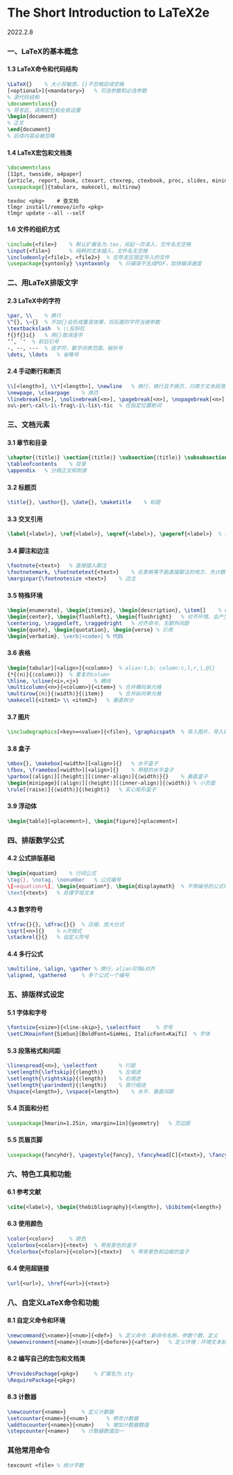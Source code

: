# The Short Introduction to LaTeX2e

2022.2.8

### 一、LaTeX的基本概念

#### 1.3 LaTeX命令和代码结构

```latex
\LaTeX{}	% 大小写敏感，{}不忽略后续空格
[<optional>]{<mandatory>}	% 可选参数和必选参数
% 源代码结构
\documentclass{}
% 导言区，调用宏包和全局设置
\begin{document}
% 正文
\end{document}
% 后续内容会被忽略
```

#### 1.4 LaTeX宏包和文档类

```latex
\documentclass
[11pt, twoside, a4paper]
{article, report, book, ctexart, ctexrep, ctexbook, proc, slides, minimal}
\usepackage[]{tabularx, makecell, multirow}
```

```shell
texdoc <pkg>	# 查文档
tlmgr install/remove/info <pkg>
tlmgr update --all --self
```

#### 1.6 文件的组织方式

```latex
\include{<file>}	% 默认扩展名为.tex，另起一页读入，文件名无空格
\input{<file>}		% 纯粹的文本插入，文件名无空格
\includeonly{<file1>, <file2>}	% 在导言区限定导入的文件
\usepackage{syntonly} \syntaxonly	% 只编译不生成PDF，加快编译速度
```

### 二、用LaTeX排版文字

#### 2.3 LaTeX中的字符

```latex
\par, \\	% 换行
\^{}, \~{}	% 不加{}会形成重音效果，将后面的字符当做参数
\textbackslash	% \\反斜杠
f{}f{}i{}	% 用{}取消连字
‘’, `'	% 前后引号
-, --, ---	% 连字符，数字间表范围，破折号
\dots, \ldots	% 省略号
```

#### 2.4 手动断行和断页

```latex
\\[<length>], \\*[<length>], \newline	% 换行，换行且不换页，只用于文本段落
\newpage, \clearpage	% 换页
\linebreak[<n>], \nolinebreak[<n>], \pagebreak[<n>], \nopagebreak[<n>]	% 可选参数0-4，越大优先级越高
su\-per\-cal\-i\-frag\-i\-lis\-tic	% 在指定位置断词
```

### 三、文档元素

#### 3.1 章节和目录

```latex
\chapter{⟨title⟩} \section{⟨title⟩} \subsection{⟨title⟩} \subsubsection{⟨title⟩} \paragraph{⟨title⟩} \subparagraph{⟨title⟩}	% 章节标题
\tableofcontents	% 目录
\appendix	% 分隔正文和附录
```

#### 3.2 标题页

```latex
\title{}, \author{}, \date{}, \maketitle	% 标题
```

#### 3.3 交叉引用

```latex
\label{<label>}, \ref{<label>}, \eqref{<label>}, \pageref{<label>}	% 交叉引用
```

#### 3.4 脚注和边注

```latex
\footnote{<text>}	% 直接插入脚注
\footnotemark, \footnotetext{<text>}	% 在表格等不能直接脚注的地方，先计数，再填充内容
\marginpar{\footnotesize <text>}	% 边注
```

#### 3.5 特殊环境

```latex
\begin{enumerate}, \begin{itemize}, \begin{description}, \item[]	% enumerate会自动编号
\begin{center}, \begin{flushleft}, \begin{flushright}	% 对齐环境，会产生一个额外间距
\centering, \raggedleft, \raggedright	% 对齐命令，无额外间距
\begin{quote}, \begin{quotation}, \begin{verse}	% 引用
\begin{verbatim}, \verb|<code>|	% 代码
```

#### 3.6 表格

```latex
\begin{tabular}[<align>]{<column>}	% alian:t,b; column:c,l,r,|,@{}
{*{⟨n⟩}{⟨column⟩}}	% 重复的column
\hline, \cline{<i>,<j>}		% 横线
\multicolumn{<n>}{<column>}{<item>}	% 合并横向单元格
\multirow{⟨n⟩}{⟨width⟩}{⟨item⟩}		% 合并纵向单元格
\makecell{<item1> \\ <item2>}	% 垂直拆分
```

#### 3.7 图片

```latex
\includegraphics[<key>=<value>]{<file>}, \graphicspath	% 导入图片，导入路径 
```

#### 3.8 盒子

```latex
\mbox{}, \makebox[<width>][<align>]{}	% 水平盒子
\fbox, \framebox[<width>][<align>]{}	% 带框的水平盒子
\parbox[⟨align⟩][⟨height⟩][⟨inner-align⟩]{⟨width⟩}{}	% 垂直盒子
\begin{minipage}[⟨align⟩][⟨height⟩][⟨inner-align⟩]{⟨width⟩}	% 小页面
\rule[⟨raise⟩]{⟨width⟩}{⟨height⟩}	% 实心矩形盒子
```

#### 3.9 浮动体

```latex
\begin{table}[<placement>], \begin{figure}[<placement>]
```

### 四、排版数学公式

#### 4.2 公式排版基础

```latex
\begin{equation}	% 行间公式
\tag{}, \notag, \nonumber	% 公式编号
\[<equation>\], \begin{equation*}, \begin{displaymath}	% 不带编号的公式环境
\text{<text>}	% 处理字母文本	
```

#### 4.3 数学符号

```latex
\tfrac{}{}, \dfrac{}{}	% 压缩、放大分式
\sqrt[<n>]{}	% n次根式
\stackrel{}{}	% 自定义符号
```

#### 4.4 多行公式

```latex
\multiline, \align, \gather	% 换行，alian可用&对齐
\aligned, \gathered		% 多个公式一个编号
```

### 五、排版样式设定

#### 5.1 字体和字号

```latex
\fontsize{<size>}{<line-skip>}, \selectfont		% 字号
\setCJKmainfont{SimSun}[BoldFont=SimHei, ItalicFont=KaiTi]	% 字体
```

#### 5.3 段落格式和间距

```latex
\linespread{<n>}, \selectfont		% 行距
\setlength{\leftskip}{⟨length⟩}		% 左缩进
\setlength{\rightskip}{⟨length⟩}	% 右缩进
\setlength{\parindent}{⟨length⟩}	% 首行缩进
\hspace{<length>}, \vspace{<length>}	% 水平、垂直间距
```

#### 5.4 页面和分栏

```latex
\usepackage[hmarin=1.25in, vmargin=1in]{geometry}	% 页边距
```

#### 5.5 页眉页脚

```latex
\usepackage{fancyhdr}, \pagestyle{fancy}, \fancyhead[C]{<text>}, \fancyfoot[]{<text>}
```

### 六、特色工具和功能

#### 6.1 参考文献

```latex
\cite{<label>}, \begin{thebibliography}{<length>}, \bibitem{<length>}
```

#### 6.3 使用颜色

```latex
\color{<color>}		% 颜色
\colorbox{<color>}{<text>}	% 带背景色的盒子
\fcolorbox{<fcolor>}{<color>}{<text>}	% 带背景色和边框的盒子
```

#### 6.4 使用超链接

```latex
\url{<url>}, \href{<url>}{<text>}
```

### 八、自定义LaTeX命令和功能

#### 8.1 自定义命令和环境

```latex
\newcommand{\<name>}[<num>]{<def>}	% 定义命令：新命令名称、参数个数、定义
\newenvironment{<name>}[<num>]{<before>}{<after>}	% 定义环境：环境文本前后处理的命令
```

#### 8.2 编写自己的宏包和文档类

```latex
\ProvidesPachage{<pkg>}		% 扩展名为.sty
\RequirePackage{<pkg>}
```

#### 8.3 计数器

```latex
\newcounter{<name>}		% 定义计数器
\setcounter{<name>}{<num>}		% 修改计数器
\addtocounter{<name>}{<num>}	% 增加计数器数值
\stepcounter{<name>}	% 计数器数值加一
```

### 其他常用命令

```latex
texcount <file>	% 统计字数
```

